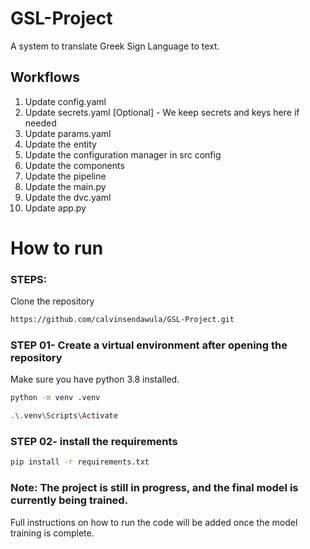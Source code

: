 # GSL-Project
A system to translate Greek Sign Language to text.

## Workflows

1. Update config.yaml
2. Update secrets.yaml [Optional] - We keep secrets and keys here if needed
3. Update params.yaml
4. Update the entity
5. Update the configuration manager in src config
6. Update the components
7. Update the pipeline 
8. Update the main.py
9. Update the dvc.yaml
10. Update app.py


# How to run
### STEPS:

Clone the repository

```bash
https://github.com/calvinsendawula/GSL-Project.git
```
### STEP 01- Create a virtual environment after opening the repository

Make sure you have python 3.8 installed.

```bash
python -m venv .venv
```

```bash
.\.venv\Scripts\Activate
```


### STEP 02- install the requirements
```bash
pip install -r requirements.txt
```

### Note: The project is still in progress, and the final model is currently being trained. 
Full instructions on how to run the code will be added once the model training is complete.
